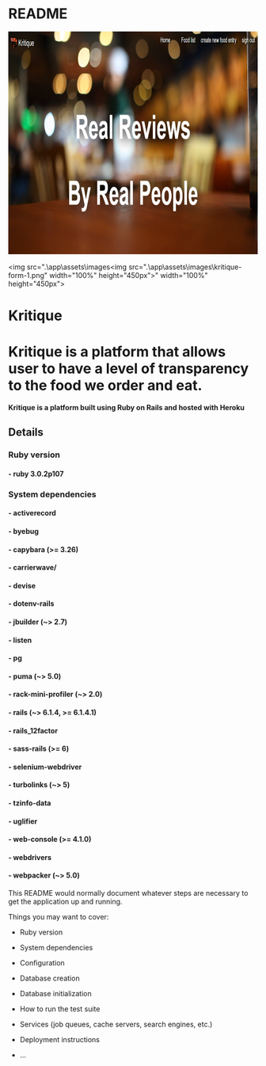 # README

<img src=".\app\assets\images\kritique-food-app.png" width="100%" height="450px">

<img src=".\app\assets\images\<img src=".\app\assets\images\kritique-form-1.png" width="100%" height="450px">" width="100%" height="450px">

<h1>Kritique</h1>

<h1>Kritique is a platform that allows user to have a level of transparency to the food we order and eat.</h1>

<strong> Kritique is a platform built using Ruby on Rails and hosted with Heroku </strong>

<h2>Details</h2>
<h3>Ruby version</h3>
<h4>- ruby 3.0.2p107</h4>

<h3>System dependencies</h3>
<h4>- activerecord</h4>
<h4>- byebug</h4>
<h4>- capybara (>= 3.26)</h4>
<h4>- carrierwave/<h4>
<h4>- devise<h4>
<h4>- dotenv-rails</h4>
<h4>- jbuilder (~> 2.7)</h4>
<h4>- listen</h4>
<h4>- pg</h4>
<h4>- puma (~> 5.0)</h4>
<h4>- rack-mini-profiler (~> 2.0)</h4>
<h4>- rails (~> 6.1.4, >= 6.1.4.1)</h4>
<h4>- rails_12factor</h4>
<h4>- sass-rails (>= 6)</h4>
<h4>- selenium-webdriver</h4>
<h4>- turbolinks (~> 5)</h4>
<h4>- tzinfo-data</h4>
<h4>- uglifier</h4>
<h4>- web-console (>= 4.1.0)</h4>
<h4>- webdrivers</h4>
<h4>- webpacker (~> 5.0)</h4>



This README would normally document whatever steps are necessary to get the
application up and running.

Things you may want to cover:

* Ruby version

* System dependencies

* Configuration

* Database creation

* Database initialization

* How to run the test suite

* Services (job queues, cache servers, search engines, etc.)

* Deployment instructions

* ...
